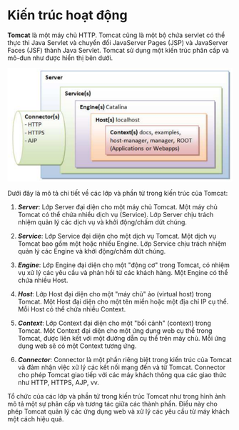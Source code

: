 # Kiến trúc hoạt động

**Tomcat** là một máy chủ HTTP. Tomcat cũng là một bộ chứa servlet có thể thực thi Java Servlet và chuyển đổi JavaServer Pages (JSP) và JavaServer Faces (JSF) thành Java Servlet. Tomcat sử dụng một kiến trúc phân cấp và mô-đun như được hiển thị bên dưới.


![img](./imgs/tomcat3.png)

Dưới đây là mô tả chi tiết về các lớp và phần tử trong kiến trúc của Tomcat:

1. ***Server***: Lớp Server đại diện cho một máy chủ Tomcat. Một máy chủ Tomcat có thể chứa nhiều dịch vụ (Service). Lớp Server chịu trách nhiệm quản lý các dịch vụ và khởi động/chấm dứt chúng.

2. ***Service***: Lớp Service đại diện cho một dịch vụ Tomcat. Một dịch vụ Tomcat bao gồm một hoặc nhiều Engine. Lớp Service chịu trách nhiệm quản lý các Engine và khởi động/chấm dứt chúng.

3. ***Engine***: Lớp Engine đại diện cho một "động cơ" trong Tomcat, có nhiệm vụ xử lý các yêu cầu và phản hồi từ các khách hàng. Một Engine có thể chứa nhiều Host.

4. ***Host***: Lớp Host đại diện cho một "máy chủ" ảo (virtual host) trong Tomcat. Một Host đại diện cho một tên miền hoặc một địa chỉ IP cụ thể. Mỗi Host có thể chứa nhiều Context.

5. ***Context***: Lớp Context đại diện cho một "bối cảnh" (context) trong Tomcat. Một Context đại diện cho một ứng dụng web cụ thể trong Tomcat, được liên kết với một đường dẫn cụ thể trên máy chủ. Mỗi ứng dụng web sẽ có một Context tương ứng.

6. ***Connector***: Connector là một phần riêng biệt trong kiến trúc của Tomcat và đảm nhận việc xử lý các kết nối mạng đến và từ Tomcat. Connector cho phép Tomcat giao tiếp với các máy khách thông qua các giao thức như HTTP, HTTPS, AJP, vv.

Tổ chức của các lớp và phần tử trong kiến trúc Tomcat như trong hình ảnh mô tả một sự phân cấp và tương tác giữa các thành phần. Điều này cho phép Tomcat quản lý các ứng dụng web và xử lý các yêu cầu từ máy khách một cách hiệu quả.
